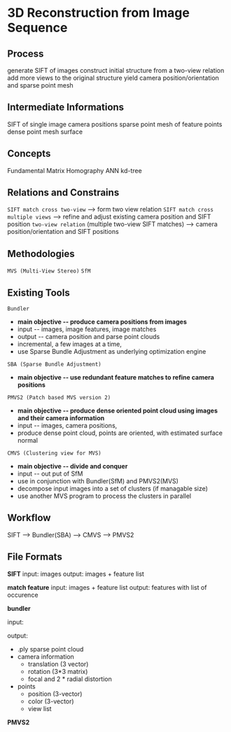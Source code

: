 3D Reconstruction from Image Sequence
===

Process
---

generate SIFT of images
construct initial structure from a two-view relation
add more views to the original structure
yield camera position/orientation and sparse point mesh


Intermediate Informations
---
SIFT of single image
camera positions
sparse point mesh of feature points
dense point mesh
surface


Concepts
---
Fundamental Matrix
Homography
ANN kd-tree


Relations and Constrains
---

`SIFT match cross two-view` --> form two view relation
`SIFT match cross multiple views` --> refine and adjust existing camera position and SIFT position
`two-view relation` (multiple two-view SIFT matches) -->  camera position/orientation and SIFT positions

Methodologies
---

`MVS (Multi-View Stereo)`
`SfM`



Existing Tools
---

`Bundler`

 - **main objective -- produce camera positions from images**
 - input -- images, image features, image matches
 - output -- camera position and parse point clouds
 - incremental, a few images at a time, 
 - use Sparse Bundle Adjustment as underlying optimization engine


`SBA (Sparse Bundle Adjustment)`

 -  **main objective -- use redundant feature matches to refine camera positions**


`PMVS2 (Patch based MVS version 2)`

 - **main objective -- produce dense oriented point cloud using images and their camera information**
 - input -- images, camera positions, 
 - produce dense point cloud, points are oriented, with estimated surface normal

`CMVS (Clustering view for MVS)`

 - **main objective -- divide and conquer**
 - input -- out put of SfM
 - use in conjunction with Bundler(SfM) and PMVS2(MVS)
 - decompose input images into a set of clusters (if managable size)
 - use another MVS program to process the clusters in parallel


Workflow
---

SIFT --> Bundler(SBA) --> CMVS --> PMVS2


File Formats
---

**SIFT**
input: images
output: images + feature list


**match feature**
input: images + feature list
output: features with list of occurence

**bundler**

input: 

output:

 - .ply sparse point cloud
 - camera information
    - translation (3 vector)
    - rotation (3*3 matrix)
    - focal and 2 * radial distortion
 - points
    - position (3-vector)
    - color (3-vector)
    - view list

**PMVS2**




